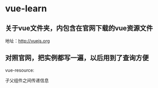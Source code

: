 # vue-learn

## 关于vue文件夹，内包含在官网下载的vue资源文件
地址：http://vuejs.org
## 对照官网，把实例都写一遍，以后用到了查询方便

vue-resource:


子父组件之间传递信息